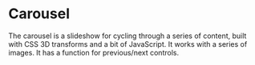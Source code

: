 # Carousel
The carousel is a slideshow for cycling through a series of content, built with CSS 3D transforms and a bit of JavaScript. It works with a series of images. It has a function for previous/next controls.
